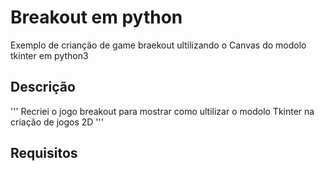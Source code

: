 # Breakout em python
Exemplo de crianção de game braekout ultilizando o Canvas do modolo tkinter em python3
## Descrição
'''
Recriei o jogo breakout para mostrar como ultilizar o modolo Tkinter na criação de jogos 2D
'''
## Requisitos


